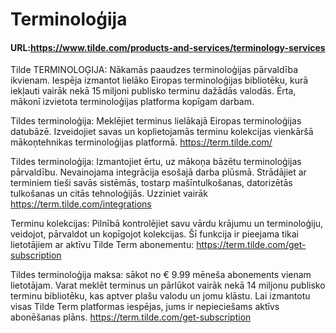 # Terminoloģija

#### URL:https://www.tilde.com/products-and-services/terminology-services

Tilde TERMINOLOĢIJA: Nākamās paaudzes terminoloģijas pārvaldība ikvienam. Iespēja izmantot lielāko Eiropas terminoloģijas bibliotēku, kurā iekļauti vairāk nekā 15 miljoni publisko terminu dažādās valodās. Ērta, mākonī izvietota terminoloģijas platforma kopīgam darbam. 

Tildes terminoloģija: Meklējiet terminus lielākajā Eiropas terminoloģijas datubāzē. Izveidojiet savas un koplietojamās terminu kolekcijas vienkāršā mākoņtehnikas terminoloģijas platformā. https://term.tilde.com/

Tildes terminoloģija: Izmantojiet ērtu, uz mākoņa bāzētu terminoloģijas pārvaldību. Nevainojama integrācija esošajā darba plūsmā. Strādājiet ar terminiem tieši savās sistēmās, tostarp mašīntulkošanas, datorizētās tulkošanas un citās tehnoloģijās. Uzziniet vairāk https://term.tilde.com/integrations

Terminu kolekcijas: Pilnībā kontrolējiet savu vārdu krājumu un terminoloģiju, veidojot, pārvaldot un kopīgojot kolekcijas. Šī funkcija ir pieejama tikai lietotājiem ar aktīvu Tilde Term abonementu: https://term.tilde.com/get-subscription

Tildes terminoloģija maksa: sākot no € 9.99 mēneša abonements vienam lietotājam. Varat meklēt terminus un pārlūkot vairāk nekā 14 miljonu publisko terminu bibliotēku, kas aptver plašu valodu un jomu klāstu. Lai izmantotu visas Tilde Term platformas iespējas, jums ir nepieciešams aktīvs abonēšanas plāns. https://term.tilde.com/get-subscription

